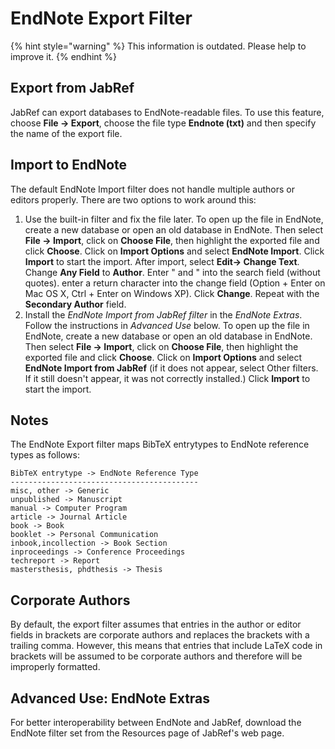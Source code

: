 # EndNote Export Filter

{% hint style="warning" %}
This information is outdated. Please help to improve it.
{% endhint %}

## Export from JabRef

JabRef can export databases to EndNote-readable files. To use this feature, choose **File → Export**, choose the file type **Endnote \(txt\)** and then specify the name of the export file.

## Import to EndNote

The default EndNote Import filter does not handle multiple authors or editors properly. There are two options to work around this:

1. Use the built-in filter and fix the file later. To open up the file in EndNote, create a new database or open an old database in EndNote. Then select **File → Import**, click on **Choose File**, then highlight the exported file and click **Choose**. Click on **Import Options** and select **EndNote Import**. Click **Import** to start the import. After import, select **Edit→ Change Text**. Change **Any Field** to **Author**. Enter " and " into the search field \(without quotes\). enter a return character into the change field \(Option + Enter on Mac OS X, Ctrl + Enter on Windows XP\). Click **Change**. Repeat with the **Secondary Author** field.
2. Install the _EndNote Import from JabRef filter_ in the _EndNote Extras_. Follow the instructions in _Advanced Use_ below. To open up the file in EndNote, create a new database or open an old database in EndNote. Then select **File → Import**, click on **Choose File**, then highlight the exported file and click **Choose**. Click on **Import Options** and select **EndNote Import from JabRef** \(if it does not appear, select Other filters. If it still doesn't appear, it was not correctly installed.\) Click **Import** to start the import.

## Notes

The EndNote Export filter maps BibTeX entrytypes to EndNote reference types as follows:

```text
BibTeX entrytype -> EndNote Reference Type
------------------------------------------
misc, other -> Generic
unpublished -> Manuscript
manual -> Computer Program
article -> Journal Article
book -> Book
booklet -> Personal Communication
inbook,incollection -> Book Section
inproceedings -> Conference Proceedings
techreport -> Report
mastersthesis, phdthesis -> Thesis
```

## Corporate Authors

By default, the export filter assumes that entries in the author or editor fields in brackets are corporate authors and replaces the brackets with a trailing comma. However, this means that entries that include LaTeX code in brackets will be assumed to be corporate authors and therefore will be improperly formatted.

## Advanced Use: EndNote Extras

For better interoperability between EndNote and JabRef, download the EndNote filter set from the Resources page of JabRef's web page.

